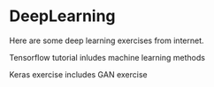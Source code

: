 # DeepLearning
Here are some deep learning exercises from internet.

Tensorflow tutorial inludes machine learning methods

Keras exercise includes GAN exercise

